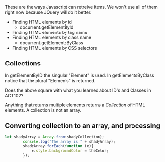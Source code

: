 

These are the ways Javascript can retreive items.  We won't use all of them right now because JQuery will do it better.

* Finding HTML elements by id
  * document.getElementById
* Finding HTML elements by tag name
* Finding HTML elements by class name
  * document.getElementsByClass
* Finding HTML elements by CSS selectors

## Collections
In getElementByID the singular "Element" is used.  In getElementsByClass notice that the plural "Elements" is returned.

Does the above square with what you learned about ID's and Classes in ACT102?

Anything that returns multiple elements returns a *Collection* of HTML elements.  A collection is not an array.

## Converting collection to an array, and processing

```javascript
let shadyArray = Array.from(shadyCollection);
        console.log("The array is " + shadyArray);
        shadyArray.forEach(function (e){
            e.style.backgroundColor = theColor;
        });
```